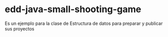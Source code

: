 # edd-java-small-shooting-game
Es un ejemplo para la clase de Estructura de datos para preparar y publicar sus proyectos
